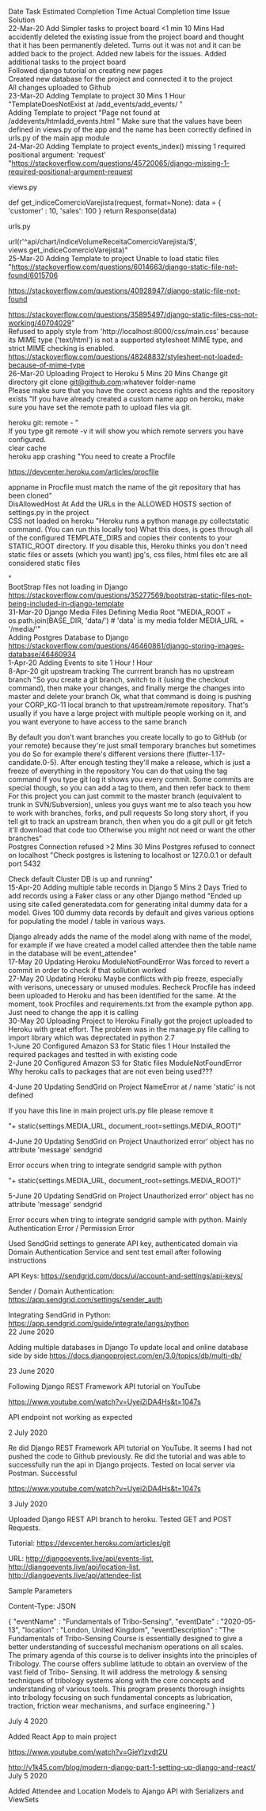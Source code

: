 Date	Task	Estimated Completion Time	Actual Completion time	Issue	Solution																				
22-Mar-20	Add Simpler tasks to project board	<1 min	10 Mins	Had accidently deleted the existing issue from the project board and thought that it has been permanently deleted. 	Turns out it was not and it can be added back to the project. Added new labels for the issues. Added additional tasks to the project board																				
					Followed django tutorial on creating new pages																				
					Created new database for the project and connected it to the project																				
					All changes uploaded to Github																				
23-Mar-20	Adding Template to project	30 Mins	1 Hour	"TemplateDoesNotExist at /add_events/add_events/
"																					
	Adding Template to project			"Page not found at /addevents/htmladd_events.html
"	Make sure that the values have been defined in views.py of the app and the name has been correctly defined in urls.py of the main app module																				
24-Mar-20	Adding Template to project			events_index() missing 1 required positional argument: 'request'	"https://stackoverflow.com/questions/45720065/django-missing-1-required-positional-argument-request

views.py

def get_indiceComercioVarejista(request, format=None):
    data = {
        'customer' : 10,
        'sales': 100
    }
    return Response(data)

urls.py

url(r'^api/chart/indiceVolumeReceitaComercioVarejista/$', views.get_indiceComercioVarejista)"																				
25-Mar-20	Adding Template to project			Unable to load static files	"https://stackoverflow.com/questions/6014663/django-static-file-not-found/6015706

https://stackoverflow.com/questions/40928947/django-static-file-not-found

https://stackoverflow.com/questions/35895497/django-static-files-css-not-working/40704029"																				
				Refused to apply style from 'http://localhost:8000/css/main.css' because its MIME type ('text/html') is not a supported stylesheet MIME type, and strict MIME checking is enabled.	https://stackoverflow.com/questions/48248832/stylesheet-not-loaded-because-of-mime-type																				
26-Mar-20	Uploading Project to Heroku	5 Mins	20 Mins	Change git directory	git clone git@github.com:whatever folder-name																				
				Please make sure that you have the corect access rights and the repository exists	"If you have already created a custom name app on heroku, make sure you have set the remote path to upload files via git. 

heroku git: remote - <appname>"																				
					If you type git remote -v it will show you which remote servers you have configured.																				
				clear cache																					
				heroku app crashing	"You need to create a Procfile

https://devcenter.heroku.com/articles/procfile

appname in Procfile must match the name of the git repository that has been cloned"																				
				DisAllowedHost At	Add the URLs in the ALLOWED HOSTS section of settings.py in the project																				
				CSS not loaded on heroku	"Heroku runs a python manage.py collectstatic command. (You can run this locally too)
What this does, is goes through all of the configured TEMPLATE_DIRS and copies their contents to your STATIC_ROOT directory.
If you disable this, Heroku thinks you don't need static files or assets (which you want)
jpg's, css files, html files etc are all considered static files

"																				
				BootStrap files not loading in Django	https://stackoverflow.com/questions/35277569/bootstrap-static-files-not-being-included-in-django-template																				
31-Mar-20	Django Media Files			Defining Media Root	"MEDIA_ROOT = os.path.join(BASE_DIR, 'data/') # 'data' is my media folder
MEDIA_URL = '/media/'"																				
	Adding Postgres Database to Django				https://stackoverflow.com/questions/46460861/django-storing-images-database/46460934																				
1-Apr-20	Adding Events to site	1 Hour	! Hour																						
8-Apr-20	git upstream tracking			The currrent branch has no upstream branch	"So you create a git branch, switch to it (using the checkout command), then make your changes, and finally merge the changes into master and delete your branch
Ok, what that command is doing is pushing your CORP_KG-11 local branch to that upstream/remote repository.
That's usually if you have a large project with multiple people working on it, and you want everyone to have access to the same branch

By default you don't want branches you create locally to go to GitHub (or your remote) because they're just small temporary branches
but sometimes you do
So for example there's different versions there (flutter-1.17-candidate.0-5). After enough testing they'll make a release, which is just a freeze of everything in the repository
You can do that using the tag command
If you type git log it shows you every commit. Some commits are special though, so you can add a tag to them, and then refer back to them
For this project you can just commit to the master branch (equivalent to trunk in SVN/Subversion), unless you guys want me to also teach you how to work with branches, forks, and pull requests
So long story short, if you tell git to track an upstream branch, then when you do a git pull or git fetch it'll download that code too
Otherwise you might not need or want the other branches"																				
	Postgres Connection refused	>2 Mins	30 Mins	Postgres refused to connect on localhost	"Check postgres is listening to localhost or 127.0.0.1 or default port 5432

Check default Cluster DB is up and running"																				
15-Apr-20	Adding multiple table records in Django	5 Mins	2 Days	Tried to add records using a Faker class or any other Django method	"Ended up using site called generatedata.com for generating inital dummy data for a model. Gives 100 dummy data records by default and gives various options for populating the model / table in various ways.

Django already adds the name of the model along with name of the model, for example if we have created a model called attendee then the table name in the database will be event_attendee"																				
17-May 20	Updating Heroku 			ModuleNotFoundError	Was forced to revert a commit in order to check if that sollution worked																				
27-May 20	Updating Heroku 				Maybe conflicts with pip freeze, especially with verisons, unecessary or unused modules. Recheck Procfile has indeed been uploaded to Heroku and has been identified for the same. At the moment, took Procfiles and requirements.txt from the example python app. Just need to change the app it is calling																				
30-May 20	Uploading Project to Heroku				Finally got the project uploaded to Heroku with great effort. The problem was in the manage.py file calling to import library which was deprectated in python 2.7																				
1-June 20	Configured Amazon S3 for Static files		1 Hour		Installed the required packages and testted in with existing code																				
2-June 20	Configured Amazon S3 for Static files			ModuleNotFoundError	Why heroku calls to packages that are not even being used???	

4-June 20	Updating SendGrid on Project			NameError at /
name 'static' is not defined	

If you have this line in main project urls.py file please remove it 

"+ static(settings.MEDIA_URL, document_root=settings.MEDIA_ROOT)"

4-June 20	Updating SendGrid on Project			Unauthorized error' object has no attribute 'message' sendgrid	

Error occurs when tring to integrate sendgrid sample with python 

"+ static(settings.MEDIA_URL, document_root=settings.MEDIA_ROOT)"	

5-June 20	Updating SendGrid on Project			Unauthorized error' object has no attribute 'message' sendgrid	

Error occurs when tring to integrate sendgrid sample with python. Mainly Authentication Error / Permission Error

Used SendGrid settings to generate API key, authenticated domain via Domain Authentication Service and sent test email after following instructions

API Keys: https://sendgrid.com/docs/ui/account-and-settings/api-keys/

Sender / Domain Authentication: https://app.sendgrid.com/settings/sender_auth

Integrating SendGrid in Python: https://app.sendgrid.com/guide/integrate/langs/python																				
22 June 2020

Adding multiple databases in Django
To update local and online database side by side
https://docs.djangoproject.com/en/3.0/topics/db/multi-db/
																									
23 June 2020

Following Django REST Framework API tutorial on YouTube

https://www.youtube.com/watch?v=Uyei2iDA4Hs&t=1047s

API endpoint not working as expected
																									
2 July 2020

Re did Django REST Framework API tutorial on YouTube. It seems I had not pushed the code to Github previously. Re did the tutorial and was able to successfully run the api in Django projects. Tested on local server via Postman. Successful

https://www.youtube.com/watch?v=Uyei2iDA4Hs&t=1047s
																									
3 July 2020

Uploaded Django REST API branch to heroku. Tested GET and POST Requests.

Tutorial: https://devcenter.heroku.com/articles/git

URL: http://djangoevents.live/api/events-list, http://djangoevents.live/api/location-list, http://djangoevents.live/api/attendee-list

Sample Parameters

Content-Type: JSON

{
	"eventName" : "Fundamentals of Tribo-Sensing",
	"eventDate" : "2020-05-13",
	"location" : "London, United Kingdom",
	"eventDescription" : "The Fundamentals of Tribo-Sensing Course is essentially designed to give a better understanding of successful mechanism operations on all scales. The primary agenda of this course is to deliver insights into the principles of Tribology. The course offers sublime latitude to obtain an overview of the vast field of Tribo- Sensing. It will address the metrology & sensing techniques of tribology systems along with the core concepts and understanding of various tools. This program presents thorough insights into tribology focusing on such fundamental concepts as lubrication, traction, friction wear mechanisms, and surface engineering."
}
																									
July 4 2020

Added React App to main project

https://www.youtube.com/watch?v=GieYIzvdt2U

http://v1k45.com/blog/modern-django-part-1-setting-up-django-and-react/
																				July 5 2020
																				
Added Attendee and Location Models to Ajango API with Serializers and ViewSets																				
																									
																									
																									
																									
																									
																									
																									
																									
																									
																									
																									
																									
																									
																									
																									
																									
																									
																									
																									
																									
																									
																									
																									
																									
																									
																									
																									
																									
																									
																									
																									
																									
																									
																									
																									
																									
																									
																									
																									
																									
																									
																									
																									
																									
																									
																									
																									
																									
																									
																									
																									
																									
																									
																									
																									
																									
																									
																									
																									
																									
																									
																									
																									
																									
																									
																									
																									
																									
																									
																									
																									
																									
																									
																									
																									
																									
																									
																									
																									
																									
																									
																									
																									
																									
																									
																									
																									
																									
																									
																									
																									
																									
																									
																									
																									
																									
																									
																									
																									
																									
																									
																									
																									
																									
																									
																									
																									
																									
																									
																									
																									
																									
																									
																									
																									
																									
																									
																									
																									
																									
																									
																									
																									
																									
																									
																									
																									
																									
																									
																									
																									
																									
																									
																									
																									
																									
																									
																									
																									
																									
																									
																									
																									
																									
																									
																									
																									
																									
																									
																									
																									
																									
																									
																									
																									
																									
																									
																									
																									
																									
																									
																									
																									
																									
																									
																									
																									
																									
																									
																									
																									
																									
																									
																									
																									
																									
																									
																									
																									
																									
																									
																									
																									
																									
																									
																									
																									
																									
																									
																									
																									
																									
																									
																									
																									
																									
																									
																									
																									
																									
																									
																									
																									
																									
																									
																									
																									
																									
																									
																									
																									
																									
																									
																									
																									
																									
																									
																									
																									
																									
																									
																									
																									
																									
																									
																									
																									
																									
																									
																									
																									
																									
																									
																									
																									
																									
																									
																									
																									
																									
																									
																									
																									
																									
																									
																									
																									
																									
																									
																									
																									
																									
																									
																									
																									
																									
																									
																									
																									
																									
																									
																									
																									
																									
																									
																									
																									
																									
																									
																									
																									
																									
																									
																									
																									
																									
																									
																									
																									
																									
																									
																									
																									
																									
																									
																									
																									
																									
																									
																									
																									
																									
																									
																									
																									
																									
																									
																									
																									
																									
																									
																									
																									
																									
																									
																									
																									
																									
																									
																									
																									
																									
																									
																									
																									
																									
																									
																									
																									
																									
																									
																									
																									
																									
																									
																									
																									
																									
																									
																									
																									
																									
																									
																									
																									
																									
																									
																									
																									
																									
																									
																									
																									
																									
																									
																									
																									
																									
																									
																									
																									
																									
																									
																									
																									
																									
																									
																									
																									
																									
																									
																									
																									
																									
																									
																									
																									
																									
																									
																									
																									
																									
																									
																									
																									
																									
																									
																									
																									
																									
																									
																									
																									
																									
																									
																									
																									
																									
																									
																									
																									
																									
																									
																									
																									
																									
																									
																									
																									
																									
																									
																									
																									
																									
																									
																									
																									
																									
																									
																									
																									
																									
																									
																									
																									
																									
																									
																									
																									
																									
																									
																									
																									
																									
																									
																									
																									
																									
																									
																									
																									
																									
																									
																									
																									
																									
																									
																									
																									
																									
																									
																									
																									
																									
																									
																									
																									
																									
																									
																									
																									
																									
																									
																									
																									
																									
																									
																									
																									
																									
																									
																									
																									
																									
																									
																									
																									
																									
																									
																									
																									
																									
																									
																									
																									
																									
																									
																									
																									
																									
																									
																									
																									
																									
																									
																									
																									
																									
																									
																									
																									
																									
																									
																									
																									
																									
																									
																									
																									
																									
																									
																									
																									
																									
																									
																									
																									
																									
																									
																									
																									
																									
																									
																									
																									
																									
																									
																									
																									
																									
																									
																									
																									
																									
																									
																									
																									
																									
																									
																									
																									
																									
																									
																									
																									
																									
																									
																									
																									
																									
																									
																									
																									
																									
																									
																									
																									
																									
																									
																									
																									
																									
																									
																									
																									
																									
																									
																									
																									
																									
																									
																									
																									
																									
																									
																									
																									
																									
																									
																									
																									
																									
																									
																									
																									
																									
																									
																									
																									
																									
																									
																									
																									
																									
																									
																									
																									
																									
																									
																									
																									
																									
																									
																									
																									
																									
																									
																									
																									
																									
																									
																									
																									
																									
																									
																									
																									
																									
																									
																									
																									
																									
																									
																									
																									
																									
																									
																									
																									
																									
																									
																									
																									
																									
																									
																									
																									
																									
																									
																									
																									
																									
																									
																									
																									
																									
																									
																									
																									
																									
																									
																									
																									
																									
																									
																									
																									
																									
																									
																									
																									
																									
																									
																									
																									
																									
																									
																									
																									
																									
																									
																									
																									
																									
																									
																									
																									
																									
																									
																									
																									
																									
																									
																									
																									
																									
																									
																									
																									
																									
																									
																									
																									
																									
																									
																									
																									
																									
																									
																									
																									
																									
																									
																									
																									
																									
																									
																									
																									
																									
																									
																									
																									
																									
																									
																									
																									
																									
																									
																									
																									
																									
																									
																									
																									
																									
																									
																									
																									
																									
																									
																									
																									
																									
																									
																									
																									
																									
																									
																									
																									
																									
																									
																									
																									
																									
																									
																									
																									
																									
																									
																									
																									
																									
																									
																									
																									
																									
																									
																									
																									
																									
																									
																									
																									
																									
																									
																									
																									
																									
																									
																									
																									
																									
																									
																									
																									
																									
																									
																									
																									
																									
																									
																									
																									
																									
																									
																									
																									
																									
																									
																									
																									
																									
																									
																									
																									
																									
																									
																									
																									
																									
																									
																									
																									
																									
																									
																									
																									
																									
																									
																									
																									
																									
																									
																									
																									
																									
																									
																									
																									
																									
																									
																									
																									
																									
																									
																									
																									
																									
																									
																									
																									
																									
																									
																									
																									
																									
																									
																									
																									
																									
																									
																									
																									
																									
																									
																									
																									
																									
																									
																									
																									
																									
																									
																									
																									
																									
																									
																									
																									
																									
																									
																									
																									
																									
																									
																									
																									
																									
																									
																									
																									
																									
																									
																									
																									
																									
																									
																									
																									
																									
																									
																									
																									
																									
																									
																									
																									
																									
																									
																									
																									
																									
																									
																									
																									
																									
																									
																									
																									
																									
																									
																									
																									
																									
																									
																									
																									
																									
																									
																									
																									
																									
																									
																									
																									
																									
																									
																									
																									
																									
																									
																									
																									
																									
																									
																									
																									
																									
																									
																									
																									
																									
																									
																									
																									
																									
																									
																									
																									
																									
																									
																									
																									
																									
																									
																									
																									
																									
																									
																									
																									
																									
																									
																									
																									
																									
																									
																									
																									
																									
																									
																									
																									
																									
																									
																									
																									
																									
																									
																									
																									
																									
																									
																									
																									
																									
